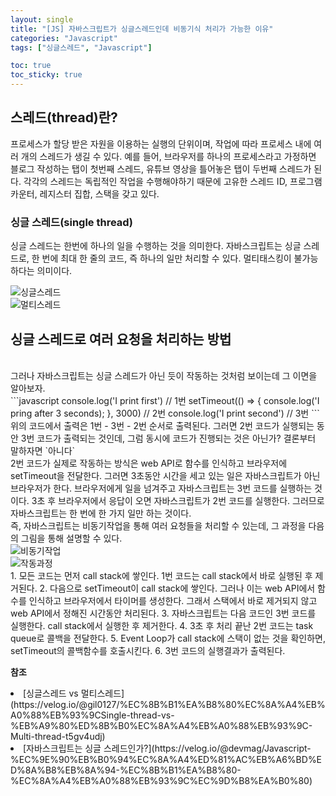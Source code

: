 ```yaml
---
layout: single
title: "[JS] 자바스크립트가 싱글스레드인데 비동기식 처리가 가능한 이유"
categories: "Javascript"
tags: ["싱글스레드", "Javascript"]

toc: true
toc_sticky: true
---
```


## 스레드(thread)란?
프로세스가 할당 받은 자원을 이용하는 실행의 단위이며, 작업에 따라 프로세스 내에 여러 개의 스레드가 생길 수 있다. 
예를 들어, 브라우저를 하나의 프로세스라고 가정하면 블로그 작성하는 탭이 첫번째 스레드, 유튜브 영상을 틀어놓은 탭이 두번째 스레드가 된다. 
각각의 스레드는 독립적인 작업을 수행해야하기 때문에 고유한 스레드 ID, 프로그램 카운터, 레지스터 집합, 스택을 갖고 있다.

### 싱글 스레드(single thread)
싱글 스레드는 한번에 하나의 일을 수행하는 것을 의미한다. 자바스크립트는 싱글 스레드로, 한 번에 최대 한 줄의 코드, 즉 하나의 일만 처리할 수 있다.
멀티태스킹이 불가능하다는 의미이다. 

<img src='https://velog.velcdn.com/images%2Fgil0127%2Fpost%2Fe77bf094-c662-48ac-ad2e-530d9bd0f781%2Fsingle.gif' alt='싱글스레드'>
<br/>
<img src='https://velog.velcdn.com/images%2Fgil0127%2Fpost%2F813ea794-6eef-40b4-8042-09a8551082fd%2Fmulti.gif' alt='멀티스레드'>

## 싱글 스레드로 여러 요청을 처리하는 방법
<br/>
그러나 자바스크립트는 싱글 스레드가 아닌 듯이 작동하는 것처럼 보이는데 그 이면을 알아보자.
<br/>
```javascript
console.log('I print first') // 1번
setTimeout(() => {
  console.log('I pring after 3 seconds);
}, 3000) // 2번
console.log('I print second') // 3번
```
<br/>
위의 코드에서 출력은 1번 - 3번 - 2번 순서로 출력된다. 
그러면 2번 코드가 실행되는 동안 3번 코드가 출력되는 것인데, 그럼 동시에 코드가 진행되는 것은 아닌가?
결론부터 말하자면 `아니다`

<br/>
2번 코드가 실제로 작동하는 방식은 web API로 함수를 인식하고 브라우저에 setTimeout을 전달한다. 
그러면 3초동안 시간을 세고 있는 일은 자바스크립트가 아닌 브라우저가 한다.
브라우저에게 일을 넘겨주고 자바스크립트는 3번 코드를 실행하는 것이다.
3초 후 브라우저에서 응답이 오면 자바스크립트가 2번 코드를 실행한다. 그러므로 자바스크립트는 한 번에 한 가지 일만 하는 것이다. 

<br/>
즉, 자바스크립트는 비동기작업을 통해 여러 요청들을 처리할 수 있는데, 그 과정을 다음의 그림을 통해 설명할 수 있다.
<br/>
<img src='https://velog.velcdn.com/images/devmag/post/13d45ece-3979-47af-9761-d182d04f6a0c/image.png' alt='비동기작업'>
<br/>
<img src='https://github.com/user-attachments/assets/395b1f5e-b440-47de-909a-d54f63583c0a' alt='작동과정'>
<br/>
1. 모든 코드는 먼저 call stack에 쌓인다. 1번 코드는 call stack에서 바로 실행된 후 제거된다.
2. 다음으로 setTimeout이 call stack에 쌓인다. 그러나 이는 web API에서 함수를 인식하고 브라우저에서 타이머를 생성한다. 그래서 스택에서 바로 제거되지 않고 web API에서 정해진 시간동안 처리된다.
3. 자바스크립트는 다음 코드인 3번 코드를 실행한다. call stack에서 실행한 후 제거한다.
4. 3초 후 처리 끝난 2번 코드는 task queue로 콜백을 전달한다.
5. Event Loop가 call stack에 스택이 없는 것을 확인하면, setTimeout의 콜백함수를 호출시킨다.
6. 3번 코드의 실행결과가 출력된다.
<br/>

**참조**
<li>[싱글스레드 vs 멀티스레드](https://velog.io/@gil0127/%EC%8B%B1%EA%B8%80%EC%8A%A4%EB%A0%88%EB%93%9CSingle-thread-vs-%EB%A9%80%ED%8B%B0%EC%8A%A4%EB%A0%88%EB%93%9C-Multi-thread-t5gv4udj)</li>
<li>[자바스크립트는 싱글 스레드인가?](https://velog.io/@devmag/Javascript-%EC%9E%90%EB%B0%94%EC%8A%A4%ED%81%AC%EB%A6%BD%ED%8A%B8%EB%8A%94-%EC%8B%B1%EA%B8%80-%EC%8A%A4%EB%A0%88%EB%93%9C%EC%9D%B8%EA%B0%80)</li>
